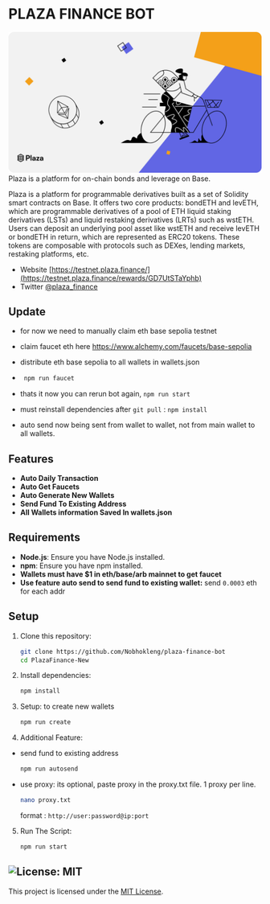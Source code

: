 # PLAZA FINANCE BOT
![BANNER PLAZA FINANCE](image/image-1.png)
Plaza is a platform for on-chain bonds and leverage on Base.

Plaza is a platform for programmable derivatives built as a set of Solidity smart contracts on Base. It offers two core products: bondETH and levETH, which are programmable derivatives of a pool of ETH liquid staking derivatives (LSTs) and liquid restaking derivatives (LRTs) such as wstETH. Users can deposit an underlying pool asset like wstETH and receive levETH or bondETH in return, which are represented as ERC20 tokens. These tokens are composable with protocols such as DEXes, lending markets, restaking platforms, etc.

- Website [https://testnet.plaza.finance/](https://testnet.plaza.finance/rewards/GD7UtSTaYphb)
- Twitter [@plaza_finance](https://x.com/plaza_finance)

## Update 
- for now we need to manually claim eth base sepolia testnet
- claim faucet eth here https://www.alchemy.com/faucets/base-sepolia
- distribute eth base sepolia to all wallets in wallets.json
- ```bash
   npm run faucet
   ```
- thats it now you can rerun bot again, `npm run start`

- must reinstall dependencies after `git pull` : `npm install` 
- auto send now being sent from wallet to wallet, not from main wallet to all wallets.

## Features

- **Auto Daily Transaction**
- **Auto Get Faucets**
- **Auto Generate New Wallets**
- **Send Fund To Existing Address**
- **All Wallets information Saved In wallets.json** 


## Requirements

- **Node.js**: Ensure you have Node.js installed.
- **npm**: Ensure you have npm installed.
- **Wallets must have $1 in eth/base/arb mainnet to get faucet**
- **Use feature auto send to send fund to existing wallet:** send `0.0003` eth for each addr

## Setup

1. Clone this repository:
   ```bash
   git clone https://github.com/Nobhokleng/plaza-finance-bot
   cd PlazaFinance-New
   ```
2. Install dependencies:
   ```bash
   npm install
   ```
3. Setup: to create new wallets
   ```bash
   npm run create
   ```

4. Additional Feature: 

- send fund to existing address

    ```bash
    npm run autosend
    ```
- use proxy: its optional, paste proxy in the proxy.txt file. 1 proxy per line.
    ```bash
    nano proxy.txt
    ```
    format : `http://user:password@ip:port`

5. Run The Script:
   ```bash
   npm run start
   ```

## ![License: MIT](https://img.shields.io/badge/License-MIT-yellow.svg)

This project is licensed under the [MIT License](LICENSE).

